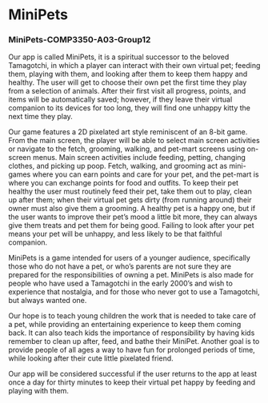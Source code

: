 # MiniPets
### MiniPets-COMP3350-A03-Group12

Our app is called MiniPets, it is a spiritual successor to the beloved Tamagotchi, in which a player can interact with their own virtual pet; feeding them, playing with them, and looking after them to keep them happy and healthy. The user will get to choose their own pet the first time they play from a selection of animals. After their first visit all progress, points, and items will be automatically saved; however, if they leave their virtual companion to its devices for too long, they will find one unhappy kitty the next time they play.

Our game features a 2D pixelated art style reminiscent of an 8-bit game. From the main screen, the player will be able to select main screen activities or navigate to the fetch, grooming, walking, and pet-mart screens using on-screen menus. Main screen activities include feeding, petting, changing clothes, and picking up poop. Fetch, walking, and grooming act as mini-games where you can earn points and care for your pet, and the pet-mart is where you can exchange points for food and outfits. To keep their pet healthy the user must routinely feed their pet, take them out to play, clean up after them; when their virtual pet gets dirty (from running around) their owner must also give them a grooming. A healthy pet is a happy one, but if the user wants to improve their pet’s mood a little bit more, they can always give them treats and pet them for being good. Failing to look after your pet means your pet will be unhappy, and less likely to be that faithful companion.

MiniPets is a game intended for users of a younger audience, specifically those who do not have a pet, or who’s parents are not sure they are prepared for the responsibilities of owning a pet. MiniPets is also made for people who have used a Tamagotchi in the early 2000’s and wish to experience that nostalgia, and for those who never got to use a Tamagotchi, but always wanted one.

Our hope is to teach young children the work that is needed to take care of a pet, while providing an entertaining experience to keep them coming back. It can also teach kids the importance of responsibility by having kids remember to clean up after, feed, and bathe their MiniPet. Another goal is to provide people of all ages a way to have fun for prolonged periods of time, while looking after their cute little pixelated friend.

Our app will be considered successful if the user returns to the app at least once a day for thirty minutes to keep their virtual pet happy by feeding and playing with them.

